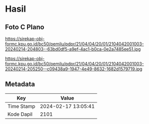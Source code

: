 # Hasil

## Foto C Plano

https://sirekap-obj-formc.kpu.go.id/bc50/pemilu/pdpr/21/04/04/20/01/2104042001003-20240214-204803--63bd0df5-a9ef-4ac1-b0ca-0e2a7485ee51.jpg

https://sirekap-obj-formc.kpu.go.id/bc50/pemilu/pdpr/21/04/04/20/01/2104042001003-20240214-205250--c09438a9-1947-4e49-8632-1682d1579719.jpg


## Metadata

| Key        | Value               |
| ---------- | ------------------- |
| Time Stamp | 2024-02-17 13:05:41 |
| Kode Dapil | 2101                |



